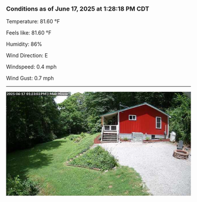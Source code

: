 ### Conditions as of June 17, 2025 at 1:28:18 PM CDT 

Temperature: 81.60 &deg;F

Feels like: 81.60 &deg;F

Humidity: 86%

Wind Direction: E

Windspeed: 0.4 mph

Wind Gust: 0.7 mph

---

<img src="./images/latest.jpeg"/>

